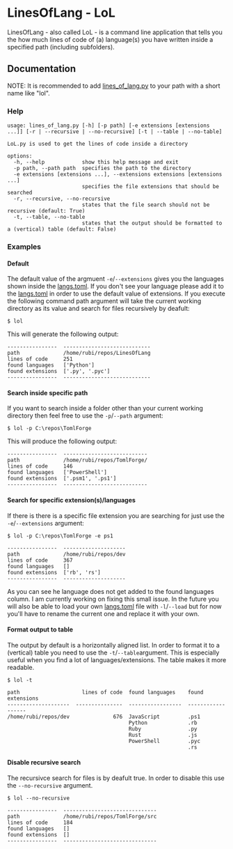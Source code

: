 # LinesOfLang - LoL
LinesOfLang - also called LoL - is a command line application that tells you the how much lines of code of (a) language(s) you have written inside a specified path (including subfolders).

## Documentation
NOTE: It is recommended to add [lines_of_lang.py](./src/lines_of_lang.py) to your path with a short name like "lol".

### Help
```
usage: lines_of_lang.py [-h] [-p path] [-e extensions [extensions ...]] [-r | --recursive | --no-recursive] [-t | --table | --no-table]

LoL.py is used to get the lines of code inside a directory

options:
  -h, --help            show this help message and exit
  -p path, --path path  specifies the path to the directory
  -e extensions [extensions ...], --extensions extensions [extensions ...]
                        specifies the file extensions that should be searched
  -r, --recursive, --no-recursive
                        states that the file search should not be recursive (default: True)
  -t, --table, --no-table
                        states that the output should be formatted to a (vertical) table (default: False)
```

### Examples
#### Default
The default value of the argmuent ```-e```/```--extensions``` gives you the languages shown inside the [langs.toml](./src/langs.toml). If you don't see your language please add it to the [langs.toml](./src/langs.toml) in order to use the default value of extensions. If you execute the following command path argument will take the current working directory as its value and search for files recursively by deafult:
```
$ lol
```
This will generate the following output:
```
----------------  ----------------------------
path              /home/rubi/repos/LinesOfLang
lines of code     251
found languages   ['Python']
found extensions  ['.py', '.pyc']
----------------  ----------------------------
```

#### Search inside specific path
If you want to search inside a folder other than your current working directory then feel free to use the ```-p```/```--path``` argument:
```
$ lol -p C:\repos\TomlForge
```
This will produce the following output:
```
----------------  ---------------------------
path              /home/rubi/repos/TomlForge/
lines of code     146
found languages   ['PowerShell']
found extensions  ['.psm1', '.ps1']
----------------  ---------------------------
```

#### Search for specific extension(s)/languages
If there is there is a specific file extension you are searching for just use the ```-e```/```--extensions``` argument:
```
$ lol -p C:\repos\TomlForge -e ps1
```
```
----------------  --------------------
path              /home/rubi/repos/dev
lines of code     367
found languages   []
found extensions  ['rb', 'rs']
----------------  --------------------
```

As you can see he language does not get added to the found languages column. I am currently working on fixing this small issue. In the future you will also be able to load your own [langs.toml](./src/langs.toml) file with ```-l```/```--load``` but for now you'll have to rename the current one and replace it with your own.

#### Format output to table
The output by default is a horizontally aligned list. In order to format it to a (vertical) table you need to use the ```-t```/```--table```argument. This is especially useful when you find a lot of languages/extensions. The table makes it more readable.
```
$ lol -t
```
```
path                    lines of code  found languages    found extensions
--------------------  ---------------  -----------------  ------------------
/home/rubi/repos/dev              676  JavaScript         .ps1
                                       Python             .rb
                                       Ruby               .py
                                       Rust               .js
                                       PowerShell         .pyc
                                                          .rs
```

#### Disable recursive search
The recursivce search for files is by deafult true. In order to disable this use the ```--no-recursive``` argument.
```
$ lol --no-recursive
```
```
----------------  ------------------------------
path              /home/rubi/repos/TomlForge/src
lines of code     184
found languages   []
found extensions  []
----------------  ------------------------------
```
